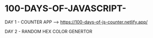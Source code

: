 # 100-DAYS-OF-JAVASCRIPT-

DAY 1 - COUNTER APP --> https://100-days-of-js-counter.netlify.app/


DAY 2 - RANDOM HEX COLOR GENERTOR   

